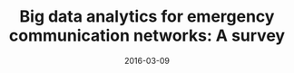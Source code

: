 ---
title: "Big data analytics for emergency communication networks: A survey"
authors:
- Wang Junbo
- Wu Yilang
- Yen Neil
- Guo Song
- Cheng Zixue
date: "2016-03-09"
doi: ""

# Publication type.
# 1 = Conference paper; 2 = Journal article;
# 3 = Preprint Paper; 4 = Report; 5 = Book; 6 = Book section;
# 7 = Thesis; 8 = Patent
publication_types: ["2"]

# Publication name and optional abbreviated publication name.
publication: "*IEEE Communications Surveys Tutorials*"
publication_short: "IEEE COMMUN SURV TUT"

url_pdf: https://www.researchgate.net/profile/Junbo_Wang3/publication/297722725_Big_Data_Analytics_for_Emergency_Communication_Networks_A_Survey/links/5d1cd0c9299bf1547c94fddb/Big-Data-Analytics-for-Emergency-Communication-Networks-A-Survey.pdf
# url_code: ''
# url_dataset: ''
# url_poster: ''
# url_project: ''
# url_slides: ''
# url_video: ''

---